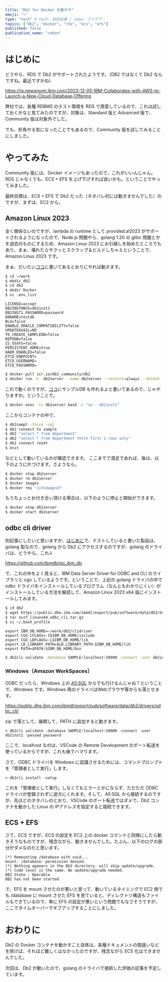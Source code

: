 ```yaml
---
title: "Db2 for Docker を動かす"
emoji: "✌"
type: "tech" # tech: 技術記事 / idea: アイデア
topics: ["db2", "docker", "rds", "ecs", "efs"]
published: false
publication_name: "robon"
---
```


# はじめに

どうやら、RDS で Db2 がサポートされたようです。（DB2 ではなくて Db2 なんですね。最近ですかね）

https://jp.newsroom.ibm.com/2023-12-05-IBM-Collaborates-with-AWS-to-Launch-a-New-Cloud-Database-Offering

弊社では、各種 RDBMS のテスト環境を RDS で用意しているので、これは試しておくかなと見てみたのですが、対象は、Standard 版と Advanced 版で、Community 版は対象外でした。

でも、折角やる気になったことでもあるので、Community 版を試してみることにしました。

# やってみた

Community 版には、Docker イメージもあったので、これがいいんじゃん。RDS じゃなくても、ECS + EFS を上げ下げすれば良いかも。ということでやってみました。

最終目標は、ECS + EFS で Db2 だった（ネタバレ的には動きませんでした）のですが、まずは、EC2 から。

## Amazon Linux 2023

全く関係ないのですが、lambda の runtime として provided.al2023 がサポートされるようになったので、Node.js 問題やら、golang 1.20 の glibc 問題とかを過去のものにするため、Amazon Linux 2023 にお引越しを始めたところでもあり、まぁ、壊れたらサクッとスクラップ＆ビルドしちゃえということで、Amazon Linux 2023 です。

まぁ、だいたい[ココ](https://www.ibm.com/docs/en/db2/11.5?topic=system-linux)に書いてあるとおりにやれば動きます。

```bash
$ cd ~/work
$ mkdir db2
$ cd db2
$ mkdir Docker
$ vi .env_list
```

```bash: .env_list
LICENSE=accept
DB2INSTANCE=db2inst1
DB2INST1_PASSWORD=password
DBNAME=testdb
BLU=false
ENABLE_ORACLE_COMPATIBILITY=false
UPDATEAVAIL=NO
TO_CREATE_SAMPLEDB=false
REPODB=false
IS_OSXFS=false
PERSISTENT_HOME=true
HADR_ENABLED=false
ETCD_ENDPOINT=
ETCD_USERNAME=
ETCD_PASSWORD=
```

```bash
$ docker pull icr.io/db2_community/db2
$ docker run -h  db2server --name db2server --restart=always --detach --privileged=true -p 50000:50000 --env-file .env_list -v ~/db2/Docker:/database icr.io/db2_community/db2
```

これで動くのですが、[ココ](https://www.ibm.com/docs/en/db2/11.5?topic=linux-testing-your-db2-community-edition-docker-image-installation-systems)にサンプルDB も作れるよと書いてあるので、じゃやりますか。ということで。

```bash
$ docker exec -ti db2server bash -c "su - db2inst1"
```

ここからコンテナの中で、

```bash
$ db2sampl -force -sql
$ db2 connect to sample
$ db2 "select * from department"
$ db2 "select * from department fetch first 1 rows only"
$ db2 connect reset
$ exit
```

などとして動いているのが確認できます。
ここまでで満足であれば、後は、以下のように片づけます。さようなら。

```bash
$ docker stop db2server
$ docker rm db2server
$ docker images
$ docker rmi "上のimageid"
```

もうちょっとお付き合い頂ける場合は、以下のように停止と開始ができます。

```bash
$ docker stop db2server
$ docker start db2server
```

## odbc cli driver

別記事にしたいと思いますが、[はじめに](#はじめに)で、テストしていると書いた製品は、golang 製なので、golang から Db2 にアクセスするのですが、golang のドライバは、どうやら、これ↓

https://github.com/ibmdb/go_ibm_db

で、これの中をよく見ると、IBM Data Server Driver for ODBC and CLI のライブラリと cgo しているようです。ということで、上記の golang ドライバの中で odbc ドライバをインストールしているプログラム（なんともわかりにくい）がインストールしている方法を解読して、Amazon Linux 2023 x64 版にインストールしてみます。

```bash
$ cd db2
$ wget https://public.dhe.ibm.com/ibmdl/export/pub/software/data/db2/drivers/odbc_cli/linuxx64_odbc_cli.tar.gz
$ tar xvzf linuxx64_odbc_cli.tar.gz
$ vi ~/.bash_profile
```

```bash: .bash_profile
export IBM_DB_HOME=~/work/db2/clidriver
export CGO_CFLAGS=-I$IBM_DB_HOME/include
export CGO_LDFLAGS=-L$IBM_DB_HOME/lib
export LD_LIBRARY_PATH=$LD_LIBRARY_PATH:$IBM_DB_HOME/lib
export PATH=$PATH:$IBM_DB_HOME/bin
```

```bash
$ db2cli validate -database SAMPLE:localhost:50000 -connect -user db2inst1 -passwd password
```

### Windows（Amazon WorkSpaces）

ODBC だったら、Windows 上の [A5:SQL](https://a5m2.mmatsubara.com/) からでも行けるんじゃね？ということで、Windows です。Windows 用のドライバはWebブラウザ等からも落とせます。

https://public.dhe.ibm.com/ibmdl/export/pub/software/data/db2/drivers/odbc_cli/

zip で落として、展開して、PATH に追加すると動きます。

```batch
> db2cli validate -database SAMPLE:localhost:50000 -connect -user db2inst1 -passwd password
```

ここで、localhost なのは、VSCode の Remote Development のポート転送を使っているからですが、これも後でハマります。

さて、ODBC ドライバを Windows に認識させるためには、コマンドプロンプトを「管理者として実行」します。

```batch
> db2cli install -setup
```

これを「管理者として実行」しなくてもエラーとかにならず、ただただ ODBC ドライバが登録されずに途方にくれます。そして、A5:SQL から接続するのですが、先ほどのネタバレのとおり、VSCode のポート転送ではダメで、Db2 コンテナを動かした Linux の IPアドレスを指定すると接続できます。

## ECS + EFS

さて、ECS ですが、ECS の設定を EC2 上の docker コマンドと同様にしたら動きそうなものですが、残念ながら、動きませんでした。たぶん、以下のログの部分がダメなのだと思います。

```
(*) Remounting /database with suid... 
mount: /database: permission denied.
(*) Nothing appears in the Db2 directory. will skip update/upgrade.
(*) Code level is the same. No update/upgrade needed.
DB2 State : Operable
DB2 has not been started
```

で、EFS を mount させたのが悪いと思って、動いているタイミングで EC2 側でも /database に mount させた EFS を見ていると、ディレクトリ構造もファイルもできているので、単に EFS の設定が悪いという問題でもなさそうですが、ここでタイムオーバーでギブアップすることにしました。

# おわりに

Db2 の Docker コンテナを動かすこと自体は、各種ドキュメントの間違いなどを除けば、それほど難しくはなかったのですが、残念ながら ECS 化はできませんでした。

次回は、Db2 が動いたので、golang のドライバで接続した評価の記事を予定しています。

